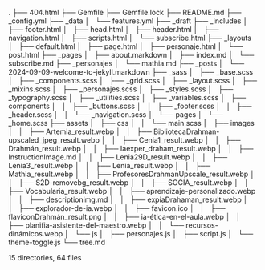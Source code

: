 .
├── 404.html
├── Gemfile
├── Gemfile.lock
├── README.md
├── _config.yml
├── _data
│   └── features.yml
├── _draft
├── _includes
│   ├── footer.html
│   ├── head.html
│   ├── header.html
│   ├── navigation.html
│   ├── scripts.html
│   └── subscribe.html
├── _layouts
│   ├── default.html
│   ├── page.html
│   ├── personaje.html
│   └── post.html
├── _pages
│   ├── about.markdown
│   ├── index.md
│   └── subscribe.md
├── _personajes
│   └── mathia.md
├── _posts
│   └── 2024-09-09-welcome-to-jekyll.markdown
├── _sass
│   ├── _base.scss
│   ├── _components.scss
│   ├── _grid.scss
│   ├── _layout.scss
│   ├── _mixins.scss
│   ├── _personajes.scss
│   ├── _styles.scss
│   ├── _typography.scss
│   ├── _utilities.scss
│   ├── _variables.scss
│   ├── components
│   │   ├── _buttons.scss
│   │   ├── _footer.scss
│   │   ├── _header.scss
│   │   └── _navigation.scss
│   └── pages
│       └── _home.scss
├── assets
│   ├── css
│   │   └── main.scss
│   ├── images
│   │   ├── Artemia_result.webp
│   │   ├── BibliotecaDrahman-upscaled_jpeg_result.webp
│   │   ├── Cenia1_result.webp
│   │   ├── Drahmán_result.webp
│   │   ├── Iaexper_draham_result.webp
│   │   ├── InstructionImage.md
│   │   ├── Lenia29D_result.webp
│   │   ├── Lenia3_result.webp
│   │   ├── Lenia_result.webp
│   │   ├── Mathia_result.webp
│   │   ├── ProfesoresDrahmanUpscale_result.webp
│   │   ├── S2D-removebg_result.webp
│   │   ├── SOCIA_result.webp
│   │   ├── Vocabularia_result.webp
│   │   ├── aprendizaje-personalizado.webp
│   │   ├── descriptionimg.md
│   │   ├── expiaDrahaman_result.webp
│   │   ├── explorador-de-ia.webp
│   │   ├── favicon.ico
│   │   ├── flaviconDrahmán_result.png
│   │   ├── ia-ética-en-el-aula.webp
│   │   ├── planifia-asistente-del-maestro.webp
│   │   └── recursos-dinámicos.webp
│   └── js
│       ├── personajes.js
│       ├── script.js
│       └── theme-toggle.js
└── tree.md

15 directories, 64 files
